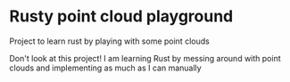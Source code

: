 # Rusty point cloud playground

Project to learn rust by playing with some point clouds

Don't look at this project! I am learning Rust by messing around with point clouds and implementing as much as I can manually

